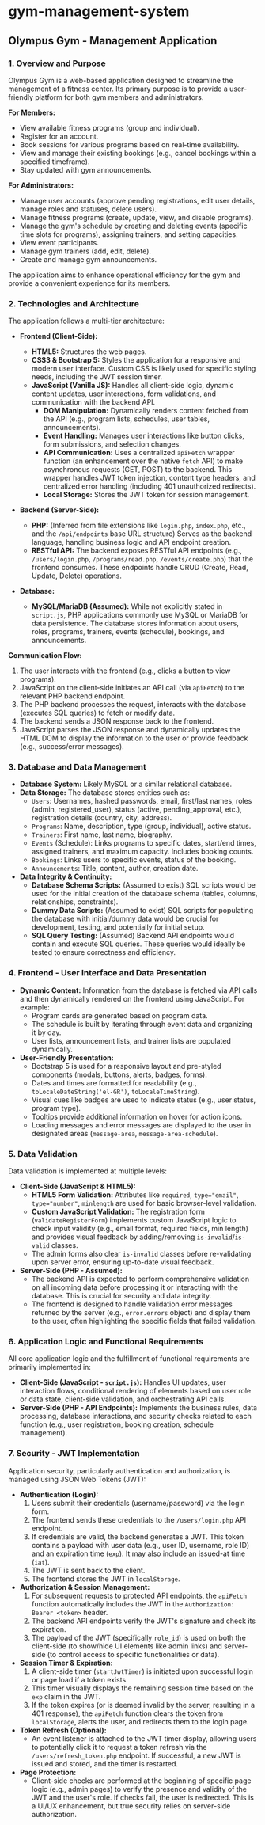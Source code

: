 # gym-management-system

## Olympus Gym - Management Application

### 1. Overview and Purpose

Olympus Gym is a web-based application designed to streamline the management of a fitness center. Its primary purpose is to provide a user-friendly platform for both gym members and administrators.

**For Members:**
*   View available fitness programs (group and individual).
*   Register for an account.
*   Book sessions for various programs based on real-time availability.
*   View and manage their existing bookings (e.g., cancel bookings within a specified timeframe).
*   Stay updated with gym announcements.

**For Administrators:**
*   Manage user accounts (approve pending registrations, edit user details, manage roles and statuses, delete users).
*   Manage fitness programs (create, update, view, and disable programs).
*   Manage the gym's schedule by creating and deleting events (specific time slots for programs), assigning trainers, and setting capacities.
*   View event participants.
*   Manage gym trainers (add, edit, delete).
*   Create and manage gym announcements.

The application aims to enhance operational efficiency for the gym and provide a convenient experience for its members.

### 2. Technologies and Architecture

The application follows a multi-tier architecture:

*   **Frontend (Client-Side):**
    *   **HTML5:** Structures the web pages.
    *   **CSS3 & Bootstrap 5:** Styles the application for a responsive and modern user interface. Custom CSS is likely used for specific styling needs, including the JWT session timer.
    *   **JavaScript (Vanilla JS):** Handles all client-side logic, dynamic content updates, user interactions, form validations, and communication with the backend API.
        *   **DOM Manipulation:** Dynamically renders content fetched from the API (e.g., program lists, schedules, user tables, announcements).
        *   **Event Handling:** Manages user interactions like button clicks, form submissions, and selection changes.
        *   **API Communication:** Uses a centralized `apiFetch` wrapper function (an enhancement over the native `fetch` API) to make asynchronous requests (GET, POST) to the backend. This wrapper handles JWT token injection, content type headers, and centralized error handling (including 401 unauthorized redirects).
        *   **Local Storage:** Stores the JWT token for session management.

*   **Backend (Server-Side):**
    *   **PHP:** (Inferred from file extensions like `login.php`, `index.php`, etc., and the `/api/endpoints` base URL structure) Serves as the backend language, handling business logic and API endpoint creation.
    *   **RESTful API:** The backend exposes RESTful API endpoints (e.g., `/users/login.php`, `/programs/read.php`, `/events/create.php`) that the frontend consumes. These endpoints handle CRUD (Create, Read, Update, Delete) operations.

*   **Database:**
    *   **MySQL/MariaDB (Assumed):** While not explicitly stated in `script.js`, PHP applications commonly use MySQL or MariaDB for data persistence. The database stores information about users, roles, programs, trainers, events (schedule), bookings, and announcements.

**Communication Flow:**
1.  The user interacts with the frontend (e.g., clicks a button to view programs).
2.  JavaScript on the client-side initiates an API call (via `apiFetch`) to the relevant PHP backend endpoint.
3.  The PHP backend processes the request, interacts with the database (executes SQL queries) to fetch or modify data.
4.  The backend sends a JSON response back to the frontend.
5.  JavaScript parses the JSON response and dynamically updates the HTML DOM to display the information to the user or provide feedback (e.g., success/error messages).

### 3. Database and Data Management

*   **Database System:** Likely MySQL or a similar relational database.
*   **Data Storage:** The database stores entities such as:
    *   `Users`: Usernames, hashed passwords, email, first/last names, roles (admin, registered_user), status (active, pending_approval, etc.), registration details (country, city, address).
    *   `Programs`: Name, description, type (group, individual), active status.
    *   `Trainers`: First name, last name, biography.
    *   `Events` (Schedule): Links programs to specific dates, start/end times, assigned trainers, and maximum capacity. Includes booking counts.
    *   `Bookings`: Links users to specific events, status of the booking.
    *   `Announcements`: Title, content, author, creation date.
*   **Data Integrity & Continuity:**
    *   **Database Schema Scripts:** (Assumed to exist) SQL scripts would be used for the initial creation of the database schema (tables, columns, relationships, constraints).
    *   **Dummy Data Scripts:** (Assumed to exist) SQL scripts for populating the database with initial/dummy data would be crucial for development, testing, and potentially for initial setup.
    *   **SQL Query Testing:** (Assumed) Backend API endpoints would contain and execute SQL queries. These queries would ideally be tested to ensure correctness and efficiency.

### 4. Frontend - User Interface and Data Presentation

*   **Dynamic Content:** Information from the database is fetched via API calls and then dynamically rendered on the frontend using JavaScript. For example:
    *   Program cards are generated based on program data.
    *   The schedule is built by iterating through event data and organizing it by day.
    *   User lists, announcement lists, and trainer lists are populated dynamically.
*   **User-Friendly Presentation:**
    *   Bootstrap 5 is used for a responsive layout and pre-styled components (modals, buttons, alerts, badges, forms).
    *   Dates and times are formatted for readability (e.g., `toLocaleDateString('el-GR')`, `toLocaleTimeString`).
    *   Visual cues like badges are used to indicate status (e.g., user status, program type).
    *   Tooltips provide additional information on hover for action icons.
    *   Loading messages and error messages are displayed to the user in designated areas (`message-area`, `message-area-schedule`).

### 5. Data Validation

Data validation is implemented at multiple levels:

*   **Client-Side (JavaScript & HTML5):**
    *   **HTML5 Form Validation:** Attributes like `required`, `type="email"`, `type="number"`, `minlength` are used for basic browser-level validation.
    *   **Custom JavaScript Validation:** The registration form (`validateRegisterForm`) implements custom JavaScript logic to check input validity (e.g., email format, required fields, min length) and provides visual feedback by adding/removing `is-invalid`/`is-valid` classes.
    *   The admin forms also clear `is-invalid` classes before re-validating upon server error, ensuring up-to-date visual feedback.
*   **Server-Side (PHP - Assumed):**
    *   The backend API is expected to perform comprehensive validation on all incoming data before processing it or interacting with the database. This is crucial for security and data integrity.
    *   The frontend is designed to handle validation error messages returned by the server (e.g., `error.errors` object) and display them to the user, often highlighting the specific fields that failed validation.

### 6. Application Logic and Functional Requirements

All core application logic and the fulfillment of functional requirements are primarily implemented in:
*   **Client-Side (JavaScript - `script.js`):** Handles UI updates, user interaction flows, conditional rendering of elements based on user role or data state, client-side validation, and orchestrating API calls.
*   **Server-Side (PHP - API Endpoints):** Implements the business rules, data processing, database interactions, and security checks related to each function (e.g., user registration, booking creation, schedule management).

### 7. Security - JWT Implementation

Application security, particularly authentication and authorization, is managed using JSON Web Tokens (JWT):
*   **Authentication (Login):**
    1.  Users submit their credentials (username/password) via the login form.
    2.  The frontend sends these credentials to the `/users/login.php` API endpoint.
    3.  If credentials are valid, the backend generates a JWT. This token contains a payload with user data (e.g., user ID, username, role ID) and an expiration time (`exp`). It may also include an issued-at time (`iat`).
    4.  The JWT is sent back to the client.
    5.  The frontend stores the JWT in `localStorage`.
*   **Authorization & Session Management:**
    1.  For subsequent requests to protected API endpoints, the `apiFetch` function automatically includes the JWT in the `Authorization: Bearer <token>` header.
    2.  The backend API endpoints verify the JWT's signature and check its expiration.
    3.  The payload of the JWT (specifically `role_id`) is used on both the client-side (to show/hide UI elements like admin links) and server-side (to control access to specific functionalities or data).
*   **Session Timer & Expiration:**
    1.  A client-side timer (`startJwtTimer`) is initiated upon successful login or page load if a token exists.
    2.  This timer visually displays the remaining session time based on the `exp` claim in the JWT.
    3.  If the token expires (or is deemed invalid by the server, resulting in a 401 response), the `apiFetch` function clears the token from `localStorage`, alerts the user, and redirects them to the login page.
*   **Token Refresh (Optional):**
    *   An event listener is attached to the JWT timer display, allowing users to potentially click it to request a token refresh via the `/users/refresh_token.php` endpoint. If successful, a new JWT is issued and stored, and the timer is restarted.
*   **Page Protection:**
    *   Client-side checks are performed at the beginning of specific page logic (e.g., admin pages) to verify the presence and validity of the JWT and the user's role. If checks fail, the user is redirected. This is a UI/UX enhancement, but true security relies on server-side authorization.
